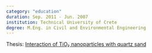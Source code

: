 ```yaml
---
category: "education"
duration: Sep. 2011 - Jun. 2007
institution: Technical University of Crete
degree: M.Eng. in Civil and Environmental Engineering
---
```


Thesis: <a href="https://dias.library.tuc.gr/view/68591" target="_blank">Interaction of TiO₂ nanoparticles with quartz sand</a>

